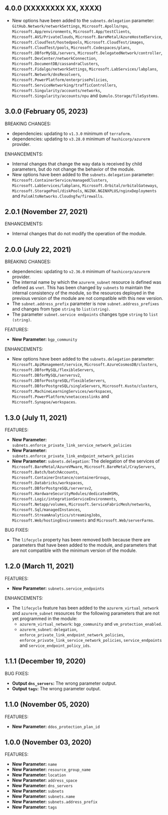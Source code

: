 <!-- markdownlint-disable MD041 MD013 -->
## 4.0.0 (XXXXXXXX XX, XXXX)

- New options have been added to the `subnets.delegation` parameter: `GitHub.Network/networkSettings`, `Microsoft.Apollo/npu`, `Microsoft.App/environments`, `Microsoft.App/testClients`, `Microsoft.AVS/PrivateClouds`, `Microsoft.BareMetal/AzureHostedService`, `Microsoft.CloudTest/hostedpools`, `Microsoft.CloudTest/images`, `Microsoft.CloudTest/pools`, `Microsoft.Codespaces/plans`, `Microsoft.DBforMySQL/servers`, `Microsoft.DelegatedNetwork/controller`, `Microsoft.DevCenter/networkConnection`, `Microsoft.DocumentDB/cassandraClusters`, `Microsoft.Fidalgo/networkSettings`, `Microsoft.LabServices/labplans`, `Microsoft.Network/dnsResolvers`, `Microsoft.PowerPlatform/enterprisePolicies`, `Microsoft.ServiceNetworking/trafficControllers`, `Microsoft.Singularity/accounts/networks`, `Microsoft.Singularity/accounts/npu` and `Qumulo.Storage/fileSystems`.

## 3.0.0 (February 05, 2023)

BREAKING CHANGES:

- dependencies: updating to `v1.3.0` minimum of `terraform`.
- dependencies: updating to `v3.28.0` minimum of `hashicorp/azurerm` provider.

ENHANCEMENTS:

- Internal changes that change the way data is received by child parameters, but do not change the behavior of the module.
- New options have been added to the `subnets.delegation` parameter: `Microsoft.ContainerService/managedClusters`, `Microsoft.LabServices/labplans`, `Microsoft.Orbital/orbitalGateways`, `Microsoft.StoragePool/diskPools`, `NGINX.NGINXPLUS/nginxDeployments` and `PaloAltoNetworks.Cloudngfw/firewalls`.

## 2.0.1 (November 27, 2021)

ENHANCEMENTS:

- Internal changes that do not modify the operation of the module.

## 2.0.0 (July 22, 2021)

BREAKING CHANGES:

- dependencies: updating to `v2.36.0` minimum of `hashicorp/azurerm` provider.
- The internal name by which the `azurerm_subnet` resource is defined was defined as `vnet`. This has been changed by `subnets` to maintain the internal consistency of the module, so the resources deployed in the previous version of the module are not compatible with this new version.
- The `subnet.address_prefix` parameter is now `subnet.address_prefixes` and changes from type `string` to `list(string)`.
- The parameter `subnet.service endpoints` changes type `string` to `list (string)`.

FEATURES:

- **New Parameter:** `bgp_community`

ENHANCEMENTS:

- New options have been added to the `subnets.delegation` parameter: `Microsoft.ApiManagement/service`, `Microsoft.AzureCosmosDB/clusters`, `Microsoft.DBforMySQL/flexibleServers`, `Microsoft.DBforMySQL/serversv2`, `Microsoft.DBforPostgreSQL/flexibleServers`, `Microsoft.DBforPostgreSQL/singleServers`, `Microsoft.Kusto/clusters`, `Microsoft.MachineLearningServices/workspaces`, `Microsoft.PowerPlatform/vnetaccesslinks` and `Microsoft.Synapse/workspaces`.

## 1.3.0 (July 11, 2021)

FEATURES:

- **New Parameter:** `subnets.enforce_private_link_service_network_policies`
- **New Parameter:** `subnets.enforce_private_link_endpoint_network_policies`
- **New Parameter:** `subnets.delegation`: The delegation of the services of `Microsoft.BareMetal/AzureVMware`, `Microsoft.BareMetal/CrayServers`, `Microsoft.Batch/batchAccounts`, `Microsoft.ContainerInstance/containerGroups`, `Microsoft.Databricks/workspaces`, `Microsoft.DBforPostgreSQL/serversv2`, `Microsoft.HardwareSecurityModules/dedicatedHSMs`, `Microsoft.Logic/integrationServiceEnvironments`, `Microsoft.Netapp/volumes`, `Microsoft.ServiceFabricMesh/networks`, `Microsoft.Sql/managedInstances`, `Microsoft.StreamAnalytics/streamingJobs`, `Microsoft.Web/hostingEnvironments` and `Microsoft.Web/serverFarms`.

BUG FIXES:

- The `lifecycle` property has been removed both because there are parameters that have been added to the module, and parameters that are not compatible with the minimum version of the module.

## 1.2.0 (March 11, 2021)

FEATURES:

- **New Parameter:** `subnets.service_endpoints`

ENHANCEMENTS:

- The `lifecycle` feature has been added to the `azurerm_virtual_network` and `azurerm_subnet` resources for the following parameters that are not yet programmed in the module:
  - `azurerm_virtual_network`: `bgp_community` and `vm_protection_enabled`.
  - `azurerm_subnet`: `delegation`, `enforce_private_link_endpoint_network_policies`, `enforce_private_link_service_network_policies`, `service_endpoints` and `service_endpoint_policy_ids`.

## 1.1.1 (December 19, 2020)

BUG FIXES:

- **Output `dns_servers`:** The wrong parameter output.
- **Output `tags`:** The wrong parameter output.

## 1.1.0 (November 05, 2020)

FEATURES:

- **New Parameter:** `ddos_protection_plan_id`

## 1.0.0 (November 03, 2020)

FEATURES:

- **New Parameter:** `name`
- **New Parameter:** `resource_group_name`
- **New Parameter:** `location`
- **New Parameter:** `address_space`
- **New Parameter:** `dns_servers`
- **New Parameter:** `subnets`
- **New Parameter:** `subnets.name`
- **New Parameter:** `subnets.address_prefix`
- **New Parameter:** `tags`
